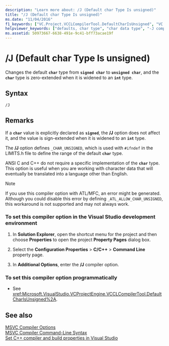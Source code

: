 ```yaml
---
description: "Learn more about: /J (Default char Type Is unsigned)"
title: "/J (Default char Type Is unsigned)"
ms.date: "11/04/2016"
f1_keywords: ["VC.Project.VCCLCompilerTool.DefaultCharIsUnsigned", "VC.Project.VCCLWCECompilerTool.DefaultCharIsUnsigned", "/j"]
helpviewer_keywords: ["defaults, char type", "char data type", "-J compiler option [C++]", "/J compiler option [C++]", "J compiler option [C++]", "default char type is unsigned"]
ms.assetid: 50973667-6638-491e-9c41-bff73acae19f
---
```

# /J (Default char Type Is unsigned)

Changes the default **`char`** type from **`signed char`** to **`unsigned char`**, and the **`char`** type is zero-extended when it is widened to an **`int`** type.

## Syntax

```
/J
```

## Remarks

If a **`char`** value is explicitly declared as **`signed`**, the **/J** option does not affect it, and the value is sign-extended when it is widened to an **`int`** type.

The **/J** option defines `_CHAR_UNSIGNED`, which is used with `#ifndef` in the LIMITS.h file to define the range of the default **`char`** type.

ANSI C and C++ do not require a specific implementation of the **`char`** type. This option is useful when you are working with character data that will eventually be translated into a language other than English.

> [!NOTE]
> If you use this compiler option with ATL/MFC, an error might be generated. Although you could disable this error by defining `_ATL_ALLOW_CHAR_UNSIGNED`, this workaround is not supported and may not always work.

### To set this compiler option in the Visual Studio development environment

1. In **Solution Explorer**, open the shortcut menu for the project and then choose **Properties** to open the project **Property Pages** dialog box.

1. Select the **Configuration Properties** > **C/C++** > **Command Line** property page.

1. In **Additional Options**, enter the **/J** compiler option.

### To set this compiler option programmatically

- See <xref:Microsoft.VisualStudio.VCProjectEngine.VCCLCompilerTool.DefaultCharIsUnsigned%2A>.

## See also

[MSVC Compiler Options](compiler-options.md)<br/>
[MSVC Compiler Command-Line Syntax](compiler-command-line-syntax.md)<br/>
[Set C++ compiler and build properties in Visual Studio](../working-with-project-properties.md)
